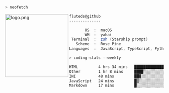 ```zsh
> neofetch
```

<!--img align="left" src="https://github.com/fluteds.png" alt="logo.png" width="200"/>-->
<img align="left" src="https://external-content.duckduckgo.com/iu/?u=https%3A%2F%2F78.media.tumblr.com%2F975fca5f82161b190efdcaa05ffbd4ec%2Ftumblr_p6q6m9TJF01x3p3jmo1_500.png&f=1&nofb=1" alt="logo.png" width="200"/>

```csharp
fluteds@github
--------------

       OS  :  macOS
       WM  :  yabai
 Terminal  :  zsh (Starship prompt)  
   Scheme  :  Rose Pine  
Languages  :  JavaScript, TypeScript, Python, HTML, CSS  

```

```zsh
> coding-stats --weekly
```

<!--START_SECTION:waka-->

```txt
HTML         4 hrs 34 mins   ███████████████▒░░░░░░░░░   61.55 %
Other        1 hr 8 mins     ████░░░░░░░░░░░░░░░░░░░░░   15.40 %
INI          48 mins         ██▓░░░░░░░░░░░░░░░░░░░░░░   10.92 %
JavaScript   24 mins         █▒░░░░░░░░░░░░░░░░░░░░░░░   05.59 %
Markdown     17 mins         █░░░░░░░░░░░░░░░░░░░░░░░░   03.83 %
```

<!--END_SECTION:waka-->
